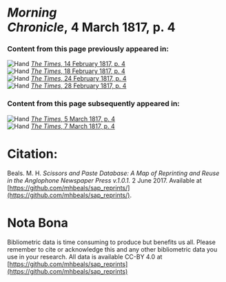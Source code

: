 # *Morning Chronicle*, 4 March 1817, p. 4  
  
### Content from this page previously appeared in:  
![Hand](http://scissorsandpaste.net/wp-content/uploads/2017/06/smallhandpointer.png) [*The Times*, 14 February 1817, p. 4](https://mhbeals.github.io/sap_html/The-Times/The-Times-14-February-1817-p-4)  
![Hand](http://scissorsandpaste.net/wp-content/uploads/2017/06/smallhandpointer.png) [*The Times*, 18 February 1817, p. 4](https://mhbeals.github.io/sap_html/The-Times/The-Times-18-February-1817-p-4)  
![Hand](http://scissorsandpaste.net/wp-content/uploads/2017/06/smallhandpointer.png) [*The Times*, 24 February 1817, p. 4](https://mhbeals.github.io/sap_html/The-Times/The-Times-24-February-1817-p-4)  
![Hand](http://scissorsandpaste.net/wp-content/uploads/2017/06/smallhandpointer.png) [*The Times*, 28 February 1817, p. 4](https://mhbeals.github.io/sap_html/The-Times/The-Times-28-February-1817-p-4)  
  
### Content from this page subsequently appeared in:  
![Hand](http://scissorsandpaste.net/wp-content/uploads/2017/06/smallhandpointer.png) [*The Times*, 5 March 1817, p. 4](https://mhbeals.github.io/sap_html/The-Times/The-Times-5-March-1817-p-4)  
![Hand](http://scissorsandpaste.net/wp-content/uploads/2017/06/smallhandpointer.png) [*The Times*, 7 March 1817, p. 4](https://mhbeals.github.io/sap_html/The-Times/The-Times-7-March-1817-p-4)  


# Citation: 

Beals. M. H. *Scissors and Paste Database: A Map of Reprinting and Reuse in the Anglophone Newspaper Press v.1.0.1.* 2 June 2017. Available at [https://github.com/mhbeals/sap_reprints/](https://github.com/mhbeals/sap_reprints/). 

# Nota Bona

Bibliometric data is time consuming to produce but benefits us all. Please remember to cite or acknowledge this and any other bibliometric data you use in your research. All data is available CC-BY 4.0 at [https://github.com/mhbeals/sap_reprints](https://github.com/mhbeals/sap_reprints)